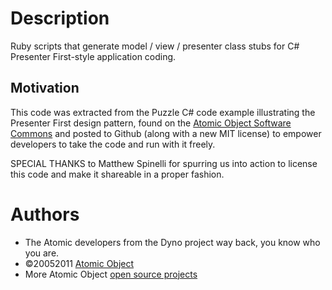 Description
===========
Ruby scripts that generate model / view / presenter class stubs for C# Presenter First-style application coding.

Motivation
----------
This code was extracted from the Puzzle C# code example illustrating the Presenter First design pattern, found on the [Atomic Object Software Commons](http://atomicobject.com/pages/Software+Commons)
and posted to Github (along with a new MIT license) to empower developers to take the code and run with it freely.

SPECIAL THANKS to Matthew Spinelli for spurring us into action to license this code and make it shareable in a proper fashion.

Authors
=======
* The Atomic developers from the Dyno project way back, you know who you are.
* ©20052011 [Atomic Object](http://www.atomicobject.com/)
* More Atomic Object [open source projects](http://www.atomicobject.com/pages/Software+Commons)

